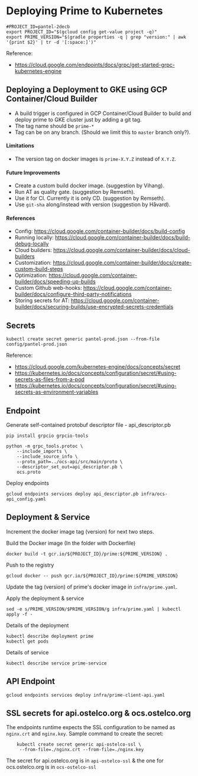 # Deploying Prime to Kubernetes

    #PROJECT_ID=pantel-2decb
    export PROJECT_ID="$(gcloud config get-value project -q)"
    export PRIME_VERSION="$(gradle properties -q | grep "version:" | awk '{print $2}' | tr -d '[:space:]')"

Reference:
 * https://cloud.google.com/endpoints/docs/grpc/get-started-grpc-kubernetes-engine

## Deploying a Deployment to GKE using GCP Container/Cloud Builder

 * A build trigger is configured in GCP Container/Cloud Builder to build and deploy prime to GKE cluster
   just by adding a git tag.
 * The tag name should be `prime-*`
 * Tag can be on any branch. (Should we limit this to `master` branch only?).

#### Limitations
 * The version tag on docker images is `prime-X.Y.Z` instead of `X.Y.Z`.

#### Future Improvements
 * Create a custom build docker image. (suggestion by Vihang).
 * Run AT as quality gate. (suggestion by Remseth).
 * Use it for CI. Currently it is only CD. (suggestion by Remseth).
 * Use `git-sha` along/instead with version (suggestion by Håvard).

#### References
 * Config: https://cloud.google.com/container-builder/docs/build-config
 * Running locally: https://cloud.google.com/container-builder/docs/build-debug-locally
 * Cloud builders: https://cloud.google.com/container-builder/docs/cloud-builders
 * Customization: https://cloud.google.com/container-builder/docs/create-custom-build-steps
 * Optimization: https://cloud.google.com/container-builder/docs/speeding-up-builds
 * Custom Github web-hooks: https://cloud.google.com/container-builder/docs/configure-third-party-notifications
 * Storing secrets for AT: https://cloud.google.com/container-builder/docs/securing-builds/use-encrypted-secrets-credentials

## Secrets

    kubectl create secret generic pantel-prod.json --from-file config/pantel-prod.json

Reference:
 * https://cloud.google.com/kubernetes-engine/docs/concepts/secret
 * https://kubernetes.io/docs/concepts/configuration/secret/#using-secrets-as-files-from-a-pod
 * https://kubernetes.io/docs/concepts/configuration/secret/#using-secrets-as-environment-variables

## Endpoint

Generate self-contained protobuf descriptor file - api_descriptor.pb

    pip install grpcio grpcio-tools

    python -m grpc_tools.protoc \
        --include_imports \
        --include_source_info \
        --proto_path=../ocs-api/src/main/proto \
        --descriptor_set_out=api_descriptor.pb \
        ocs.proto

Deploy endpoints

    gcloud endpoints services deploy api_descriptor.pb infra/ocs-api_config.yaml

## Deployment & Service

Increment the docker image tag (version) for next two steps.
 
Build the Docker image (In the folder with Dockerfile)

    docker build -t gcr.io/${PROJECT_ID}/prime:${PRIME_VERSION} .
Push to the registry

    gcloud docker -- push gcr.io/${PROJECT_ID}/prime:${PRIME_VERSION}

Update the tag (version) of prime's docker image in `infra/prime.yaml`.

Apply the deployment & service

    sed -e s/PRIME_VERSION/$PRIME_VERSION/g infra/prime.yaml | kubectl apply -f -
    

Details of the deployment

    kubectl describe deployment prime
    kubectl get pods

Details of service

    kubectl describe service prime-service

## API Endpoint

    gcloud endpoints services deploy infra/prime-client-api.yaml

## SSL secrets for api.ostelco.org & ocs.ostelco.org
The endpoints runtime expects the SSL configuration to be named
as `nginx.crt` and `nginx.key`. Sample command to create the secret:
```
    kubectl create secret generic api-ostelco-ssl \
     --from-file=./nginx.crt --from-file=./nginx.key
```
The secret for api.ostelco.org is in `api-ostelco-ssl` & the one for
ocs.ostelco.org is in `ocs-ostelco-ssl`

